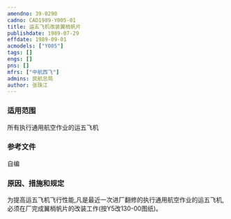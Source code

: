 ```yaml
---
amendno: 39-0290  
cadno: CAD1989-Y005-01  
title: 运五飞机改装翼梢帆片  
publishdate: 1989-07-29  
effdate: 1989-09-01  
acmodels: ["Y005"]  
tags: []  
engs: []  
pns: []  
mfrs: ["中航西飞"]  
admins: 民航总局  
author: 张珠江  
---
```

  
### 适用范围  
所有执行通用航空作业的运五飞机  
  
<!--more-->  
### 参考文件  
  自编  
  
### 原因、措施和规定  

  为提高运五飞机飞行性能,凡是最近一次进厂翻修的执行通用航空作业的运五飞机,必须在厂完成翼梢帆片的改装工作(按Y5改130-00图纸)。  
